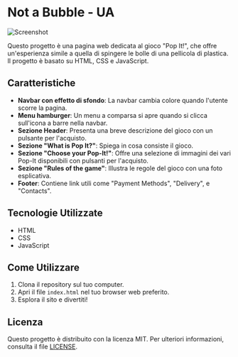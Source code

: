 # Not a Bubble - UA

![Screenshot](./images/POPIT.png.png)

Questo progetto è una pagina web dedicata al gioco "Pop It!", che offre un'esperienza simile a quella di spingere le bolle di una pellicola di plastica. Il progetto è basato su HTML, CSS e JavaScript.

## Caratteristiche

- **Navbar con effetto di sfondo**: La navbar cambia colore quando l'utente scorre la pagina.
- **Menu hamburger**: Un menu a comparsa si apre quando si clicca sull'icona a barre nella navbar.
- **Sezione Header**: Presenta una breve descrizione del gioco con un pulsante per l'acquisto.
- **Sezione "What is Pop It?"**: Spiega in cosa consiste il gioco.
- **Sezione "Choose your Pop-It!"**: Offre una selezione di immagini dei vari Pop-It disponibili con pulsanti per l'acquisto.
- **Sezione "Rules of the game"**: Illustra le regole del gioco con una foto esplicativa.
- **Footer**: Contiene link utili come "Payment Methods", "Delivery", e "Contacts".

## Tecnologie Utilizzate

- HTML
- CSS
- JavaScript

## Come Utilizzare

1. Clona il repository sul tuo computer.
2. Apri il file `index.html` nel tuo browser web preferito.
3. Esplora il sito e divertiti!

## Licenza

Questo progetto è distribuito con la licenza MIT. Per ulteriori informazioni, consulta il file [LICENSE](LICENSE).
